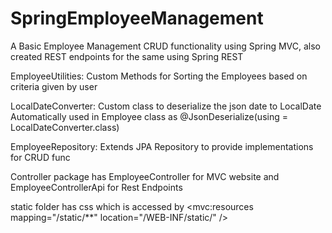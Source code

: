 # SpringEmployeeManagement
A Basic Employee Management CRUD functionality using Spring MVC, also created REST endpoints for the same using Spring REST

EmployeeUtilities:
    Custom Methods for Sorting the Employees based on criteria given by user
    
LocalDateConverter:
    Custom class to deserialize the json date to LocalDate Automatically used in Employee class as @JsonDeserialize(using = LocalDateConverter.class)
    
EmployeeRepository:
    Extends JPA Repository to provide implementations for CRUD func
    
Controller package has EmployeeController for MVC website and EmployeeControllerApi for Rest Endpoints

static folder has css which is accessed by <mvc:resources mapping="/static/**" location="/WEB-INF/static/" />


